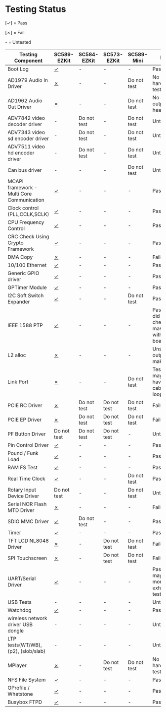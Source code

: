 Testing Status
=================

[✓] = Pass

[✗] = Fail

\- = Untested


|Testing Component|SC589-EZKit|SC584-EZKit|SC573-EZKit|SC589-Mini|Notes
|-|-|-|-|-|-|
|Boot Log|[✓](./adsp-sc589-ezkit/BOOTLOG.md)|-|-|-|Pass|
|AD1979 Audio In Driver|[✗](./adsp-sc589-ezkit/AD1979.md)|-|-|Do not test|No hardware to test with
|AD1962 Audio Out Driver|[✗](./adsp-sc589-ezkit/AD1962.md)|-|-|Do not test|No audio output heard
|ADV7842 video decoder driver|-|Do not test|-|Do not test|Untested
|ADV7343 video sd encoder driver|-|Do not test|-|Do not test|Untested
|ADV7511 video hd encoder driver|-|Do not test|-|Do not test|Untested
|Can bus driver|-|-|-|Do not test|Untested
|MCAPI framework - Multi Core Communication|[✓](./adsp-sc589-ezkit/MCC.md)|-|-|-|Pass
|Clock control (PLL,CCLK,SCLK)|[✓](./adsp-sc589-ezkit/CLKCTL.md)|-|-|-|Pass
|CPU Frequency Control|[✓](./adsp-sc589-ezkit/CPUFREQ.md)|-|-|-|Pass
|CRC Check Using Crypto Framework|[✓](./adsp-sc589-ezkit/HMAC-CRC.md)|-|-|-|Pass
|DMA Copy|[✗](./adsp-sc589-ezkit/DMA_COPY.md)|-|-|-|Failed
|10/100 Ethernet|[✓](./adsp-sc589-ezkit/ETHERNET.md)|-|-|-|Pass
|Generic GPIO driver|[✓](./adsp-sc589-ezkit/GENERIC_GPIO.md)|-|-|-|Pass
|GPTimer Module|[✓](./adsp-sc589-ezkit/GPTIMER.md)|-|-|-|Pass
|I2C Soft Switch Expander|[✓](./adsp-sc589-ezkit/I2CEXPANDER.md)|-|-|Do not test|Pass
|IEEE 1588 PTP|[✓](./adsp-sc589-ezkit/PTP.md)|-|-|-|Pass, but did not check master/slave with two boards
|L2 alloc|[✗](./adsp-sc589-ezkit/L2ALLOC.md)|-|-|-|Unsure if outputs make sense
|Link Port|[✗](./adsp-sc589-ezkit/LINKPORT.md)|-|-|Do not test|Test failed, may not have correct cable to loopback
|PCIE RC Driver|[✗](./adsp-sc589-ezkit/PCIE_RC.md)|Do not test|Do not test|Do not test|Failed
|PCIE EP Driver|[✗](./adsp-sc589-ezkit/PCIE_EP.md)|Do not test|Do not test|Do not test|Failed
|PF Button Driver|Do not test|Do not test|Do not test|-|Untested
|Pin Control Driver|[✓](./adsp-sc589-ezkit/PINCTRL.md)|-|-|-|Pass
|Pound / Funk Load|[✓](./adsp-sc589-ezkit/POUND.md)|-|-|-|Pass
|RAM FS Test|[✓](./adsp-sc589-ezkit/RAMDISK.md)|-|-|-|Pass
|Real Time Clock|[✓](./adsp-sc589-ezkit/RTC.md)|-|-|Do not test|Pass
|Rotary Input Device Driver|Do not test|-|-|Do not test|Untested
|Serial NOR Flash MTD Driver|[✗](./adsp-sc589-ezkit/NOR.md)|-|-|-|Failed
|SDIO MMC Driver|[✓](./adsp-sc589-ezkit/SDIOMMC.md)|Do not test|-|-|Pass
|Timer|[✓](./adsp-sc589-ezkit/TIMER.md)|-|-|-|Pass
|TFT LCD NL8048 Driver|[✗](./adsp-sc589-ezkit/TFTLCD.md)|-|Do not test|Do not test|Failed
|SPI Touchscreen|[✗](./adsp-sc589-ezkit/TOUCH.md)|-|Do not test|Do not test|Failed
|UART/Serial Driver|[✓](./adsp-sc589-ezkit/UART.md)|-|-|-|Pass, but may need more exhaustive testing
|USB Tests|-|-|-|-|Untested
|Watchdog|[✓](./adsp-sc589-ezkit/WATCHDOG.md)|-|-|-|Pass|
|wireless network driver USB dongle|-|-|-|-|Untested
|LTP tests(WT/WB), (p2), (slob/slab)|-|-|-|-|Untested
|MPlayer|[✗](./adsp-sc589-ezkit/MPLAYER.md)|-|Do not test|Do not test|No LCD hardware to test
|NFS File System|[✓](./adsp-sc589-ezkit/NFS_FILESYSTEM.md)|-|-|-|Pass
|OProfile / Whetstone|[✓](./adsp-sc589-ezkit/OPROFILE.md)|-|-|-|Pass
|Busybox FTPD|[✓](./adsp-sc589-ezkit/BUSYBOX_FTPD.md)|-|-|-|Pass